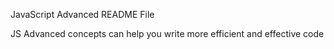 JavaScript Advanced README File

JS Advanced concepts can help you write more efficient and effective code